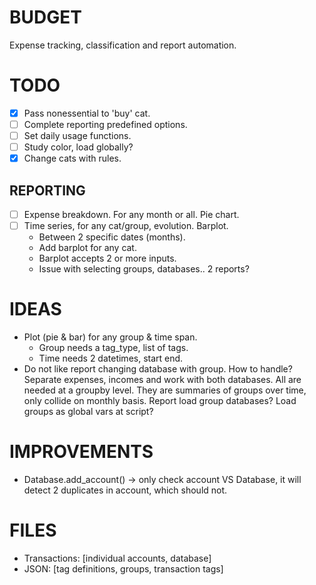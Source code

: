# BUDGET
Expense tracking, classification and report automation.

# TODO
- [x] Pass nonessential to 'buy' cat.
- [ ] Complete reporting predefined options.
- [ ] Set daily usage functions.
- [ ] Study color, load globally?
- [x] Change cats with rules.

## REPORTING
- [ ] Expense breakdown. For any month or all. Pie chart.
- [ ] Time series, for any cat/group, evolution. Barplot.
    * Between 2 specific dates (months).
    * Add barplot for any cat.
    * Barplot accepts 2 or more inputs.
    * Issue with selecting groups, databases.. 2 reports?

# IDEAS
* Plot (pie & bar) for any group & time span. 
    * Group needs a tag_type, list of tags.
    * Time needs 2 datetimes, start end.
* Do not like report changing database with group. How to handle?
  Separate expenses, incomes and work with both databases. All are needed at a
  groupby level. They are summaries of groups over time, only collide on monthly
  basis. Report load group databases? Load groups as global vars at script?

# IMPROVEMENTS
* Database.add_account() -> only check account VS Database, it will detect 2 
  duplicates in account, which should not.

# FILES
 * Transactions: [individual accounts, database]
 * JSON:  [tag definitions, groups, transaction tags]

